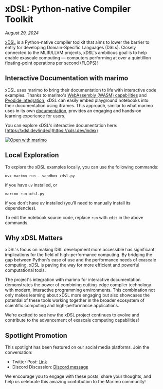 # xDSL: Python-native Compiler Toolkit

*August 29, 2024*

[xDSL](https://xdsl.dev/) is a Python-native compiler toolkit that aims to lower the barrier to entry for developing Domain-Specific Languages (DSLs). Closely connected to the MLIR/LLVM projects, xDSL's ambitious goal is to help enable exascale computing — computers performing at over a quintillion floating-point operations per second (FLOPS)!

## Interactive Documentation with marimo

xDSL uses marimo to bring their documentation to life with interactive code examples. Thanks to marimo's [WebAssembly (WASM) capabilities](https://docs.marimo.io/guides/wasm.html#creating-and-sharing-wasm-notebooks) and [Pyodide integration](https://marimo.io/blog/newsletter-2), xDSL can easily embed playground notebooks into their documentation using iframes. This approach, similar to what marimo uses in its own [documentation](https://docs.marimo.io/), provides an engaging and hands-on learning experience for users.

You can explore xDSL's interactive documentation here: [https://xdsl.dev/index](https://xdsl.dev/index)

[![Open with marimo](https://marimo.io/shield.svg)](https://marimo.io/@haleshot/notebook-3juvpw)

## Local Exploration

To explore the xDSL examples locally, you can use the following commands:

```shell
uvx marimo run --sandbox xdsl.py
```

if you have `uv` installed, or

```shell
marimo run xdsl.py
```

if you don't have uv installed (you'll need to manually install its dependencies).

To edit the notebook source code, replace `run` with `edit` in the above commands.

## Why xDSL Matters

xDSL's focus on making DSL development more accessible has significant implications for the field of high-performance computing. By bridging the gap between Python's ease of use and the performance needs of exascale computing, xDSL is paving the way for more efficient and powerful computational tools.

The project's integration with marimo for interactive documentation demonstrates the power of combining cutting-edge compiler technology with modern, interactive programming environments. This combination not only makes learning about xDSL more engaging but also showcases the potential of these tools working together in the broader ecosystem of scientific computing and high-performance applications.

We're excited to see how the xDSL project continues to evolve and contribute to the advancement of exascale computing capabilities!

## Spotlight Promotion

This spotlight has been featured on our social media platforms. Join the conversation:

- Twitter Post: [Link](https://x.com/marimo_io/status/1829209846174105826)
- Discord Discussion: [Discord message](https://discord.com/channels/1059888774789730424/1268639867898695761/1278770178259292251)

We encourage you to engage with these posts, share your thoughts, and help us celebrate this amazing contribution to the Marimo community!
